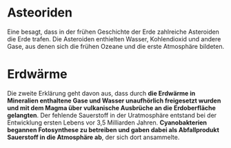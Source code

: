 # Asteoriden
Eine besagt, dass in der frühen Geschichte der Erde zahlreiche Asteroiden die Erde trafen. Die Asteroiden enthielten Wasser, Kohlendioxid und andere Gase, aus denen sich die frühen Ozeane und die erste Atmosphäre bildeten. 

# Erdwärme
Die zweite Erklärung geht davon aus, dass durch **die Erdwärme in Mineralien enthaltene Gase und Wasser unaufhörlich freigesetzt wurden und mit dem Magma über vulkanische Ausbrüche an die Erdoberfläche gelangten**.  Der fehlende Sauerstoff in der Uratmosphäre entstand bei der Entwicklung ersten Lebens vor 3,5 Milliarden Jahren. **Cyanobakterien begannen Fotosynthese zu betreiben und gaben dabei als Abfallprodukt Sauerstoff in die Atmosphäre ab**, der sich dort ansammelte.